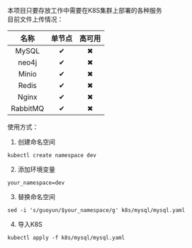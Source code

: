 本项目只要存放工作中需要在K8S集群上部署的各种服务  
目前文件上传情况：    

|    名称    |单节点|高可用|
|:---:|:---:|:---:|  
|  MySQL   |&#10004;|&#10006;|
|  neo4j   |&#10004;|&#10006;|
|  Minio   |&#10004;|&#10006;| 
|  Redis   |&#10004;|&#10006;|
|  Nginx   |&#10004;|&#10006;|
| RabbitMQ |&#10004;|&#10006;|



使用方式：

1. 创建命名空间
```base
kubectl create namespace dev
```
2. 添加环境变量
```base
your_namespace=dev
```
3. 替换命名空间
```base
sed -i 's/guoyun/$your_namespace/g' k8s/mysql/mysql.yaml
```
4. 导入K8S
```base
kubectl apply -f k8s/mysql/mysql.yaml
```